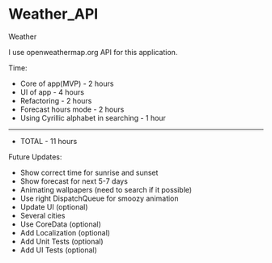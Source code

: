 # Weather_API
Weather

I use openweathermap.org API for this application.

Time:
- Core of app(MVP) - 2 hours
- UI of app - 4 hours
- Refactoring - 2 hours
- Forecast hours mode - 2 hours
- Using Cyrillic alphabet in searching - 1 hour
----------------------------------
- TOTAL - 11 hours

Future Updates:
- Show correct time for sunrise and sunset
- Show forecast for next 5-7 days
- Animating wallpapers (need to search if it possible)
- Use right DispatchQueue for smoozy animation
- Update UI (optional)
- Several cities
- Use CoreData (optional)
- Add Localization (optional)
- Add Unit Tests (optional)
- Add UI Tests (optional)
